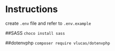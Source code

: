 # Instructions
create `.env` file and refer to `.env.example`

##SASS
`choco install sass`

##dotenvphp
`composer require vlucas/dotenvphp`

